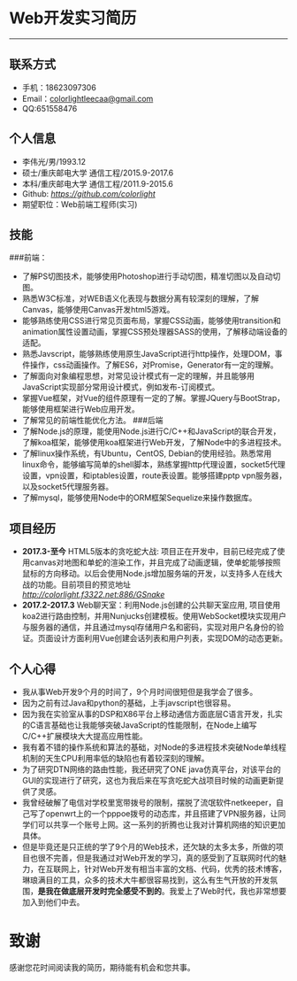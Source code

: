 # Web开发实习简历
---
## 联系方式


- 手机：18623097306
- Email：colorlightleecaa@gmail.com
- QQ:651558476    




## 个人信息

 - 李伟光/男/1993.12 
 - 硕士/重庆邮电大学 通信工程/2015.9-2017.6
 - 本科/重庆邮电大学 通信工程/2011.9-2015.6
 - Github: *https://github.com/colorlight*
 - 期望职位：Web前端工程师(实习)


 

## 技能
###前端：
- 了解PS切图技术，能够使用Photoshop进行手动切图，精准切图以及自动切图。
- 熟悉W3C标准，对WEB语义化表现与数据分离有较深刻的理解，了解Canvas，能够使用Canvas开发html5游戏。
- 能够熟练使用CSS进行常见页面布局，掌握CSS动画，能够使用transition和animation属性设置动画，掌握CSS预处理器SASS的使用，了解移动端设备的适配。
- 熟悉Javscript，能够熟练使用原生JavaScript进行http操作，处理DOM，事件操作，css动画操作。了解ES6，对Promise，Generator有一定的理解。
- 了解面向对象编程思想，对常见设计模式有一定的理解，并且能够用JavaScript实现部分常用设计模式，例如发布-订阅模式。
- 掌握Vue框架，对Vue的组件原理有一定的了解。掌握JQuery与BootStrap，能够使用框架进行Web应用开发。
- 了解常见的前端性能优化方法。
###后端
- 了解Node.js的原理，能使用Node.js进行C/C++和JavaScript的联合开发，了解koa框架，能够使用koa框架进行Web开发，了解Node中的多进程技术。
- 了解linux操作系统，有Ubuntu，CentOS, Debian的使用经验。熟悉常用linux命令，能够编写简单的shell脚本，熟练掌握http代理设置，socket5代理设置，vpn设置，和iptables设置，route表设置。能够搭建pptp vpn服务器，以及socket5代理服务器。
- 了解mysql，能够使用Node中的ORM框架Sequelize来操作数据库。

## 项目经历

* **2017.3-至今**  HTML5版本的贪吃蛇大战: 项目正在开发中，目前已经完成了使用canvas对地图和单蛇的渲染工作，并且完成了动画逻辑，使单蛇能够按照鼠标的方向移动。以后会使用Node.js增加服务端的开发，以支持多人在线大战的功能。目前项目的预览地址  
*http://colorlight.f3322.net:886/GSnake*
* **2017.2-2017.3**  Web聊天室：利用Node.js创建的公共聊天室应用, 项目使用koa2进行路由控制，并用Nunjucks创建模板。使用WebSocket模块实现用户与服务器的通信，并且通过mysql存储用户名和密码，实现对用户名身份的验证。页面设计方面利用Vue创建会话列表和用户列表，实现DOM的动态更新。

## 个人心得
* 我从事Web开发9个月的时间了，9个月时间很短但是我学会了很多。
* 因为之前有过Java和python的基础，上手javscript也很容易。
* 因为我在实验室从事的DSP和X86平台上移动通信方面底层C语言开发，扎实的C语言基础也让我能够突破JavaScript的性能限制，在Node上编写C/C++扩展模块大大提高应用性能。
* 我有着不错的操作系统和算法的基础，对Node的多进程技术突破Node单线程机制的天生CPU利用率低的缺陷也有着较深刻的理解。
* 为了研究DTN网络的路由性能，我还研究了ONE java仿真平台，对该平台的GUI的实现进行了研究，这也为我后来在写贪吃蛇大战项目时候的动画更新提供了灵感。
* 我曾经破解了电信对学校里宽带拨号的限制，摆脱了流氓软件netkeeper，自己写了openwrt上的一个pppoe拨号的动态库，并且搭建了VPN服务器，让同学们可以共享一个账号上网。这一系列的折腾也让我对计算机网络的知识更加具体。
* 但是毕竟还是只正统的学了9个月的Web技术，还欠缺的太多太多，所做的项目也很不完善，但是我通过对Web开发的学习，真的感受到了互联网时代的魅力，在互联网上，针对Web开发有相当丰富的文档、代码，优秀的技术博客，琳琅满目的工具，众多的技术大牛都很容易找到，这么有生气开放的开发氛围，**是我在做底层开发时完全感受不到的**。我爱上了Web时代，我也非常想要加入到他们中去。

# 致谢
感谢您花时间阅读我的简历，期待能有机会和您共事。
